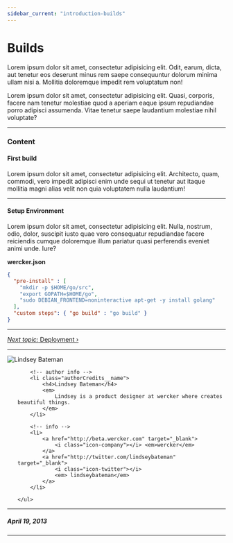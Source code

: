 ```yaml
---
sidebar_current: "introduction-builds"
---
```


# Builds

Lorem ipsum dolor sit amet, consectetur adipisicing elit. Odit, earum, dicta, aut tenetur eos deserunt minus rem saepe consequuntur dolorum minima ullam nisi a. Mollitia doloremque impedit rem voluptatum non!

Lorem ipsum dolor sit amet, consectetur adipisicing elit. Quasi, corporis, facere nam tenetur molestiae quod a aperiam eaque ipsum repudiandae porro adipisci assumenda. Vitae tenetur saepe laudantium molestiae nihil voluptate?

-------

### Content

#### First build

Lorem ipsum dolor sit amet, consectetur adipisicing elit. Architecto, quam, commodi, vero impedit adipisci enim unde sequi ut tenetur aut itaque mollitia magni alias velit non quia voluptatem nulla laudantium!

-------

#### Setup Environment

Lorem ipsum dolor sit amet, consectetur adipisicing elit. Nulla, nostrum, odio, dolor, suscipit iusto quae vero consequatur repudiandae facere reiciendis cumque doloremque illum pariatur quasi perferendis eveniet animi unde. Iure?

**wercker.json**

``` json
{
  "pre-install" : [
    "mkdir -p $HOME/go/src",
    "export GOPATH=$HOME/go",
    "sudo DEBIAN_FRONTEND=noninteractive apt-get -y install golang"
  ],
  "custom steps": { "go build" : "go build" }
}
```

-------

<a href="http://localhost:5000/articles/introduction/deployment.html" class="button radius medium right"><i>Next topic:</i> Deployment &rsaquo;</a>


-------

<div class="authorCredits">
	<span class="profile-picture">
		<img src="https://secure.gravatar.com/avatar/e1c82876f21cdafafd2b01a1e625f587?d=identicon&amp;s=192" alt="Lindsey Bateman"/>
	</span>
	<ul class="authorCredits">

        <!-- author info -->
        <li class="authorCredits__name">
			<h4>Lindsey Bateman</h4>
			<em>
				Lindsey is a product designer at wercker where creates beautiful things.
			</em>
		</li>

        <!-- info -->
        <li>
            <a href="http://beta.wercker.com" target="_blank">
                <i class="icon-company"></i> <em>wercker</em>
            </a>
            <a href="http://twitter.com/lindseybateman" target="_blank">
				<i class="icon-twitter"></i>
				<em> lindseybateman</em>
			</a>
        </li>

	</ul>
</div>

-------
##### April 19, 2013
-------
